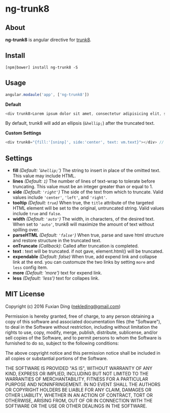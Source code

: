 ng-trunk8
======

About
-----

**ng-trunk8** is angular directive for [trunk8](http://jrvis.com/trunk8/).

Install
-----
```shell
[npm|bower] install ng-trunk8 -S
```

Usage
-----
```js
angular.modaule('app', ['ng-trunk8'])

```

**Default**
```js
<div trunk8>Lorem ipsum dolor sit amet, consectetur adipisicing elit, sed do eiusmod tempor.</div>
```

By default, trunk8 will add an ellipsis (`&hellip;`) after the truncated text.

**Custom Settings**
```js
<div trunk8="{fill:'[sninp]', side:'center', text: vm.text}"></div> // 
```

Settings
--------

* **fill** _(Default: '`&hellip;`')_ The string to insert in place of the omitted text. This value may include HTML.
* **lines** _(Default: `1`)_ The number of lines of text-wrap to tolerate before truncating. This value must be an integer greater than or equal to 1.
* **side** _(Default: `'right'`)_ The side of the text from which to truncate. Valid values include `'center'`, `'left'`, and `'right'`.
* **tooltip** _(Default: `true`)_ When true, the `title` attribute of the targeted HTML element will be set to the original, untruncated string. Valid values include `true` and `false`.
* **width** _(Default: `'auto'`)_ The width, in characters, of the desired text. When set to `'auto'`, trunk8 will maximize the amount of text without spilling over.
* **parseHTML** _(Default: `'false'`)_ When true, parse and save html structure and restore structure in the truncated text.
* **onTruncate** _(Callback)_: Called after truncation is completed.
* **text** : text will be truncated. if not gave, element.html() will be truncated.
* **expendable** _(Default: false)_ When true, add expend link and collapse link at the end. you can customuze the two links by setting `more` and `less` config item.
* **more** _(Default: 'more')_ text for expend link.
* **less** _(Default: 'less')_ text for collapes link. 

MIT License
-------
Copyright (c) 2016 Fuxian Ding (nekleding@gmail.com)

Permission is hereby granted, free of charge, to any person obtaining a copy of this software and associated documentation files (the "Software"), to deal in the Software without restriction, including without limitation the rights to use, copy, modify, merge, publish, distribute, sublicense, and/or sell copies of the Software, and to permit persons to whom the Software is furnished to do so, subject to the following conditions:

The above copyright notice and this permission notice shall be included in all copies or substantial portions of the Software.

THE SOFTWARE IS PROVIDED "AS IS", WITHOUT WARRANTY OF ANY KIND, EXPRESS OR IMPLIED, INCLUDING BUT NOT LIMITED TO THE WARRANTIES OF MERCHANTABILITY, FITNESS FOR A PARTICULAR PURPOSE AND NONINFRINGEMENT. IN NO EVENT SHALL THE AUTHORS OR COPYRIGHT HOLDERS BE LIABLE FOR ANY CLAIM, DAMAGES OR OTHER LIABILITY, WHETHER IN AN ACTION OF CONTRACT, TORT OR OTHERWISE, ARISING FROM, OUT OF OR IN CONNECTION WITH THE SOFTWARE OR THE USE OR OTHER DEALINGS IN THE SOFTWARE.
